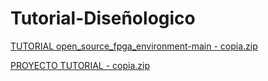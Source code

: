 # Tutorial-Diseñologico

[TUTORIAL open_source_fpga_environment-main - copia.zip](https://github.com/user-attachments/files/21767431/TUTORIAL.open_source_fpga_environment-main.-.copia.zip)

[PROYECTO TUTORIAL - copia.zip](https://github.com/user-attachments/files/21767475/PROYECTO.TUTORIAL.-.copia.zip)
